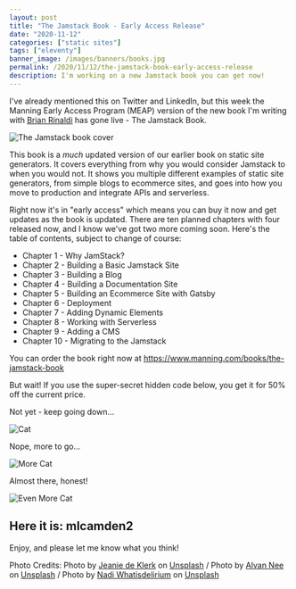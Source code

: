 ```yaml
---
layout: post
title: "The Jamstack Book - Early Access Release"
date: "2020-11-12"
categories: ["static sites"]
tags: ["eleventy"]
banner_image: /images/banners/books.jpg
permalink: /2020/11/12/the-jamstack-book-early-access-release
description: I'm working on a new Jamstack book you can get now!
---
```


I've already mentioned this on Twitter and LinkedIn, but this week the Manning Early Access Program (MEAP) version of the new book I'm writing with [Brian Rinaldi](https://remotesynthesis.com/) has gone live - The Jamstack Book.

<p>
<img data-src="https://static.raymondcamden.com/images/2020/11/jamstackbook.png" alt="The Jamstack book cover" class="lazyload imgborder imgcenter">
</p>

This book is a *much* updated version of our earlier book on static site generators. It covers everything from why you would consider Jamstack to when you would not. It shows you multiple different examples of static site generators, from simple blogs to ecommerce sites, and goes into how you move to production and integrate APIs and serverless. 

Right now it's in "early access" which means you can buy it now and get updates as the book is updated. There are ten planned chapters with four released now, and I know we've got two more coming soon. Here's the table of contents, subject to change of course:

* Chapter 1 - Why JamStack?
* Chapter 2 - Building a Basic Jamstack Site
* Chapter 3 - Building a Blog
* Chapter 4 - Building a Documentation Site
* Chapter 5 - Building an Ecommerce Site with Gatsby
* Chapter 6 - Deployment
* Chapter 7 - Adding Dynamic Elements
* Chapter 8 - Working with Serverless
* Chapter 9 - Adding a CMS
* Chapter 10 - Migrating to the Jamstack

You can order the book right now at <https://www.manning.com/books/the-jamstack-book>

But wait! If you use the super-secret hidden code below, you get it for 50% off the current price. 

Not yet - keep going down...

<p>
<img data-src="https://static.raymondcamden.com/images/2020/11/cat0.jpg" alt="Cat" class="lazyload imgborder imgcenter">
</p>

Nope, more to go...

<p>
<img data-src="https://static.raymondcamden.com/images/2020/11/cat1.jpg" alt="More Cat" class="lazyload imgborder imgcenter">
</p>

Almost there, honest!

<p>
<img data-src="https://static.raymondcamden.com/images/2020/11/cat2.jpg" alt="Even More Cat" class="lazyload imgborder imgcenter">
</p>


## Here it is: mlcamden2

Enjoy, and please let me know what you think!


Photo Credits: <span>Photo by <a href="https://unsplash.com/@jdk4lyfe?utm_source=unsplash&amp;utm_medium=referral&amp;utm_content=creditCopyText">Jeanie de Klerk</a> on <a href="https://unsplash.com/s/photos/cats?utm_source=unsplash&amp;utm_medium=referral&amp;utm_content=creditCopyText">Unsplash</a></span> / <span>Photo by <a href="https://unsplash.com/@alvannee?utm_source=unsplash&amp;utm_medium=referral&amp;utm_content=creditCopyText">Alvan Nee</a> on <a href="https://unsplash.com/s/photos/cats?utm_source=unsplash&amp;utm_medium=referral&amp;utm_content=creditCopyText">Unsplash</a></span> / <span>Photo by <a href="https://unsplash.com/@whatisdelirium?utm_source=unsplash&amp;utm_medium=referral&amp;utm_content=creditCopyText">Nadi Whatisdelirium</a> on <a href="https://unsplash.com/s/photos/cats?utm_source=unsplash&amp;utm_medium=referral&amp;utm_content=creditCopyText">Unsplash</a></span>